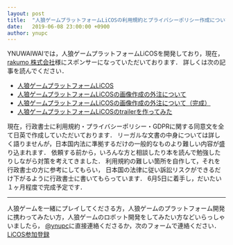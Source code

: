 ```yaml
---
layout: post
title:  "人狼ゲームプラットフォームLiCOSの利用規約とプライバシーポリシー作成について"
date:   2019-06-08 23:00:00 +0900
author: ynupc
---
```

YNUWAIWAIでは，人狼ゲームプラットフォームLiCOSを開発しており，現在，[rakumo 株式会社](https://corporate.rakumo.com/)様にスポンサーになっていただいております．
詳しくは次の記事を読んでください．

- [人狼ゲームプラットフォームLiCOS](https://ynuwaiwai.github.io/post/LiCOS.html)
- [人狼ゲームプラットフォームLiCOSの画像作成の外注について](https://ynuwaiwai.github.io/post/LiCOS_icons.html)
- [人狼ゲームプラットフォームLiCOSの画像作成の外注について（完成）](https://ynuwaiwai.github.io/post/LiCOS_icons_fin.html)
- [人狼ゲームプラットフォームLiCOSのtrailerを作ってみた](https://ynuwaiwai.github.io/post/LiCOS_trailer.html)

現在，行政書士に利用規約・プライバシーポリシー・GDPRに関する同意文を全て日英で作成していただいております．
リーガルな文書の中身については詳しく語りませんが，日本国内法に準拠するだけの一般的なものより難しい内容が盛り込まれます．
依頼する前から，いろんな方と相談したり本を読んで勉強したりしながら対策を考えてきました．
利用規約の難しい箇所を自作して，それを行政書士の方に参考にしてもらい，
日本国の法律に従い訴訟リスクができるだけ下がるように行政書士に書いてもらっています．
6月5日に着手し，だいたい１ヶ月程度で完成予定です．

---

人狼ゲームを一緒にプレイしてくださる方，人狼ゲームのプラットフォーム開発に携わってみたい方，人狼ゲームのロボット開発をしてみたい方などいらっしゃいましたら，
[@ynupc](https://twitter.com/ynupc)に直接連絡くださるか，次のフォームで連絡ください．  
[LiCOS参加登録](https://ws.formzu.net/dist/S61026841)


